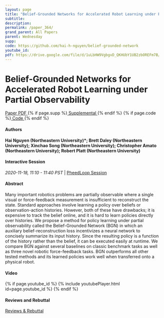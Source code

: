 ```yaml
---
layout: page
title: "Belief-Grounded Networks for Accelerated Robot Learning under Partial Observability"
subtitle: 
description:
permalink: /paper_364/
grand_parent: All Papers
parent: Wednesday
supp: 
code: https://github.com/hai-h-nguyen/belief-grounded-network
youtube_id: 
pdf: https://drive.google.com/file/d/1uLbHW9VgbgvD_QKHUbY1UB2zbOREFm7B/view
---
```


# Belief-Grounded Networks for Accelerated Robot Learning under Partial Observability

<a href="https://drive.google.com/file/d/1uLbHW9VgbgvD_QKHUbY1UB2zbOREFm7B/view" target="_blank" rel="noopener noreferrer" class="btn btn-blue"><i class="fa fa-file-text-o" aria-hidden="true"></i> Paper PDF </a> {% if page.supp %}<a href="" target="_blank" rel="noopener noreferrer" class="btn btn-green"><i class="fa fa-file-text-o" aria-hidden="true"></i> Supplemental </a>{% endif %} {% if page.code %}<a href="https://github.com/hai-h-nguyen/belief-grounded-network" target="_blank" rel="noopener noreferrer" class="btn"><i class="fa fa-github" aria-hidden="true"></i> Code </a>{% endif %} 

#### Authors
**Hai Nguyen (Northeastern University)*; Brett Daley (Northeastern University); Xinchao Song (Northeastern University); Christopher Amato (Northeastern University); Robert Platt (Northeastern University)**

#### Interactive Session
<em>2020-11-18, 11:10 - 11:40 PST </em> | <a href="https://pheedloop.com/corl2020/virtual/?page=sessions&section=SESARRVX7M3EN8WN2" target="_blank" rel="noopener noreferrer"> PheedLoop Session <i class="fa fa-external-link" aria-hidden="true"></i> </a> 

#### Abstract
Many important robotics problems are partially observable where a single visual or force-feedback measurement is insufficient to reconstruct the state. Standard approaches involve learning a policy over beliefs or observation-action histories.    However, both of these have drawbacks; it is expensive to track the belief online, and it is hard to learn policies directly over histories. We propose a method for policy learning under partial observability called the Belief-Grounded Network (BGN) in which an auxiliary belief-reconstruction loss incentivizes a neural network to concisely summarize its input history. Since the resulting policy is a function of the history rather than the belief, it can be executed easily at runtime. We compare BGN against several baselines on classic benchmark tasks as well as three novel robotic force-feedback tasks. BGN outperforms all other tested methods and its learned policies work well when transferred onto a physical robot.

#### Video
{% if page.youtube_id %}
{% include youtubePlayer.html id=page.youtube_id %}
{% endif %}

#### Reviews and Rebuttal
<a href="https://drive.google.com/file/d/1iLJIY5OCNQdA7MYiT9K_NDiqmG0c6bpm/view" target="_blank" rel="noopener noreferrer" class="btn btn-purple"><i class="fa fa-pencil-square-o" aria-hidden="true"></i> Reviews & Rebuttal </a>

